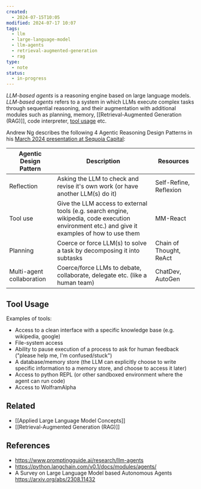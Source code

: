 ```yaml
---
created:
  - 2024-07-15T10:05
modified: 2024-07-17 10:07
tags:
  - llm
  - large-language-model
  - llm-agents
  - retrieval-augmented-generation
  - rag
type:
  - note
status:
  - in-progress
---
```

_LLM-based agents_ is a reasoning engine based on large language models. 
_LLM-based agents_ refers to a system in which LLMs execute complex tasks through sequential reasoning, and their augmentation with additional modules such as planning, memory, [[Retrieval-Augmented Generation (RAG)]], code interpreter, [tool usage](#tool-usage) etc.

Andrew Ng describes the following 4 Agentic Reasoning Design Patterns in his [March 2024 presentation at Sequoia Capital](https://www.youtube.com/watch?v=sal78ACtGTc&t=695s):

| Agentic Design Pattern    | Description                                                                                                                                    | Resources               |
| ------------------------- | ---------------------------------------------------------------------------------------------------------------------------------------------- | ----------------------- |
| Reflection                | Asking the LLM to check and revise it's own work (or have another LLM(s) do it)                                                                | Self-Refine, Reflexion  |
| Tool use                  | Give the LLM access to external tools (e.g. search engine, wikipedia, code execution environment etc.) and give it examples of how to use them | MM-React                |
| Planning                  | Coerce or force LLM(s) to solve a task by decomposing it into subtasks                                                                         | Chain of Thought, ReAct |
| Multi-agent collaboration | Coerce/force LLMs to debate, collaborate, delegate etc. (like a human team)                                                                    | ChatDev, AutoGen        |


## Tool Usage
Examples of tools:
* Access to a clean interface with a specific knowledge base (e.g. wikipedia, google)
* File-system access
* Ability to pause execution of a process to ask for human feedback ("please help me, I'm confused/stuck")
* A database/memory store (the LLM can explicitly choose to write specific information to a memory store, and choose to access it later)
* Access to python REPL (or other sandboxed environment where the agent can run code)
* Access to WolframAlpha

## Related
* [[Applied Large Language Model Concepts]]
* [[Retrieval-Augmented Generation (RAG)]]

## References
* https://www.promptingguide.ai/research/llm-agents
* https://python.langchain.com/v0.1/docs/modules/agents/ 
* A Survey on Large Language Model based Autonomous Agents https://arxiv.org/abs/2308.11432

